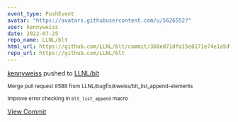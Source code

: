 ```yaml
---
event_type: PushEvent
avatar: "https://avatars.githubusercontent.com/u/5626552?"
user: kennyweiss
date: 2022-07-25
repo_name: LLNL/blt
html_url: https://github.com/LLNL/blt/commit/368ed71dfa15e8171e74e1a5df2c81e62344b260
repo_url: https://github.com/LLNL/blt
---
```


<a href='https://github.com/kennyweiss' target='_blank'>kennyweiss</a> pushed to <a href='https://github.com/LLNL/blt' target='_blank'>LLNL/blt</a>

<small>Merge pull request #588 from LLNL/bugfix/kweiss/blt_list_append-elements

Improve error checking in `blt_list_append` macro</small>

<a href='https://github.com/LLNL/blt/commit/368ed71dfa15e8171e74e1a5df2c81e62344b260' target='_blank'>View Commit</a>
